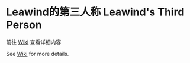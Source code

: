 # Leawind的第三人称 Leawind's Third Person

前往 [Wiki](https://github.com/LEAWIND/Third-Person/wiki) 查看详细内容

See [Wiki](https://github.com/LEAWIND/Third-Person/wiki/Home.en) for more details.
